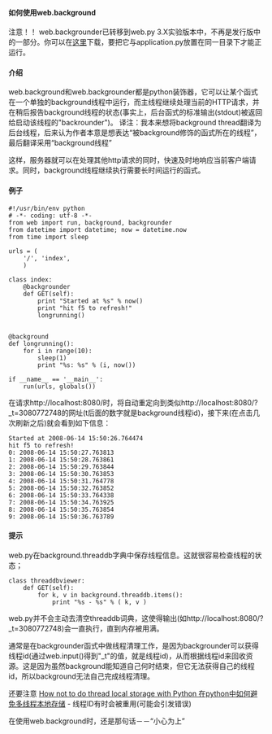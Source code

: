  

#### 如何使用web.background



注意！！  web.backgrounder已转移到web.py 3.X实验版本中，不再是发行版中的一部分。你可以在[这里](http://github.com/webpy/webpy/blob/686aafab4c1c5d0e438b4b36fab3d14d121ef99f/experimental/background.py)下载，要把它与application.py放置在同一目录下才能正运行。




#### 介绍



web.background和web.backgrounder都是python装饰器，它可以让某个函式在一个单独的background线程中运行，而主线程继续处理当前的HTTP请求，并在稍后报告background线程的状态(事实上，后台函式的标准输出(stdout)被返回给启动该线程的"backrounder")。
译注：我本来想将background thread翻译为后台线程，后来认为作者本意是想表达“被background修饰的函式所在的线程”，最后翻译采用“background线程”



这样，服务器就可以在处理其他http请求的同时，快速及时地响应当前客户端请求。同时，background线程继续执行需要长时间运行的函式。




#### 例子




```
#!/usr/bin/env python
# -*- coding: utf-8 -*-
from web import run, background, backgrounder
from datetime import datetime; now = datetime.now
from time import sleep

urls = (
    '/', 'index',
    )

class index:
    @backgrounder
    def GET(self):
        print "Started at %s" % now()
        print "hit f5 to refresh!"
        longrunning()


@background
def longrunning():
    for i in range(10):
        sleep(1)
        print "%s: %s" % (i, now())

if __name__ == '__main__':
    run(urls, globals())

```


在请求http://localhost:8080/时，将自动重定向到类似http://localhost:8080/?_t=3080772748的网址(t后面的数字就是background线程id)，接下来(在点击几次刷新之后)就会看到如下信息：




```
Started at 2008-06-14 15:50:26.764474
hit f5 to refresh!
0: 2008-06-14 15:50:27.763813
1: 2008-06-14 15:50:28.763861
2: 2008-06-14 15:50:29.763844
3: 2008-06-14 15:50:30.763853
4: 2008-06-14 15:50:31.764778
5: 2008-06-14 15:50:32.763852
6: 2008-06-14 15:50:33.764338
7: 2008-06-14 15:50:34.763925
8: 2008-06-14 15:50:35.763854
9: 2008-06-14 15:50:36.763789

```



#### 提示



web.py在background.threaddb字典中保存线程信息。这就很容易检查线程的状态；




```
class threaddbviewer:
    def GET(self):
        for k, v in background.threaddb.items():
            print "%s - %s" % ( k, v )

```


web.py并不会主动去清空threaddb词典，这使得输出(如http://localhost:8080/?_t=3080772748)会一直执行，直到内存被用满。



通常是在backgrounder函式中做线程清理工作，是因为backgrounder可以获得线程id(通过web.input()得到"_t"的值，就是线程id)，从而根据线程id来回收资源。这是因为虽然background能知道自己何时结束，但它无法获得自己的线程id，所以background无法自己完成线程清理。



还要注意 [How not to do thread local storage with Python 在python中如何避免多线程本地存储](http://blogs.gnome.org/jamesh/2008/06/11/tls-python/) - 线程ID有时会被重用(可能会引发错误)



在使用web.background时，还是那句话－－“小心为上”





 
 


